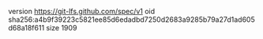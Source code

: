 version https://git-lfs.github.com/spec/v1
oid sha256:a4b9f39223c5821ee85d6edadbd7250d2683a9285b79a27d1ad605d68a18f611
size 1909
